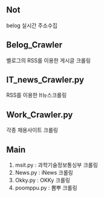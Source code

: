 ## Not 
belog 실시간 주소수집

## Belog_Crawler
벨로그의 RSS를 이용한 게시글 크롤링

## IT_news_Crawler.py
RSS를 이용한 It뉴스크롤링

## Work_Crawler.py
각종 채용사이트 크롤링

## Main 
1. msit.py : 과학기술정보통싱부 크롤링
2. News.py : iNews 크롤링
3. Okky.py : OKKy 크롤링
4. poomppu.py : 뽐뿌 크롤링
